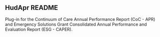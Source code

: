 ## HudApr README

Plug-in for the Continuum of Care Annual Performance Report (CoC - APR) and
Emergency Solutions Grant Consolidated Annual Performance and Evaluation Report
(ESG - CAPER).
